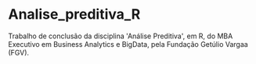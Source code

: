 # Analise_preditiva_R
Trabalho de conclusão da disciplina 'Análise Preditiva', em R, do MBA Executivo em Business Analytics e BigData, pela Fundação Getúlio Vargaa (FGV).
